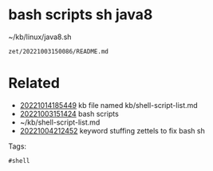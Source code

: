 # bash scripts sh java8
~/kb/linux/java8.sh

` zet/20221003150086/README.md `

# Related

- [20221014185449](/zet/20221014185449/README.md) kb file named kb/shell-script-list.md
- [20221003151424](/zet/20221003151424/README.md) bash scripts
- ~/kb/shell-script-list.md
- [20221004212452](/zet/20221004212452/README.md) keyword stuffing zettels to fix bash sh

Tags:

    #shell 
